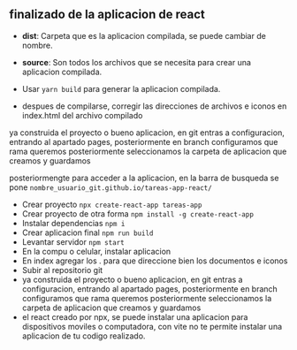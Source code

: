 ## finalizado de la aplicacion de react

- **dist**: Carpeta que es la aplicacion compilada, se puede cambiar de nombre.
- **source**: Son todos los archivos que se necesita para crear una aplicacion compilada.

- Usar `yarn build` para generar la aplicacion compilada.
- despues de compilarse, corregir las direcciones de archivos e iconos en index.html del archivo compilado

ya construida el proyecto o bueno aplicacion, en git entras a configuracion, entrando al apartado pages, posteriormente en branch configuramos que rama queremos posteriormente seleccionamos la carpeta de aplicacion que creamos y guardamos

posteriormengte para acceder a la aplicacion, en la barra de busqueda se pone `nombre_usuario_git.github.io/tareas-app-react/`
- Crear proyecto `npx create-react-app tareas-app`
- Crear proyecto de otra forma `npm install -g create-react-app`
- Instalar dependencias `npm i`
- Crear aplicacion final `npm run build`
- Levantar servidor `npm start`
- En la compu o celular, instalar aplicacion
- En index agregar los . para que direccione bien los documentos e iconos
- Subir al repositorio git
- ya construida el proyecto o bueno aplicacion, en git entras a configuracion, entrando al apartado pages, posteriormente en branch configuramos que rama queremos posteriormente seleccionamos la carpeta de aplicacion que creamos y guardamos
- el react creado por npx, se puede instalar una aplicacion para dispositivos moviles o computadora, con vite no te permite instalar una aplicacion de tu codigo realizado.